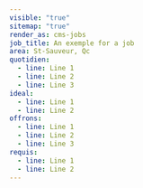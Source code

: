 ```yaml
---
visible: "true"
sitemap: "true"
render_as: cms-jobs
job_title: An exemple for a job
area: St-Sauveur, Qc
quotidien:
  - line: Line 1
  - line: Line 2
  - line: Line 3
ideal:
  - line: Line 1
  - line: Line 2
offrons:
  - line: Line 1
  - line: Line 2
  - line: Line 3
requis:
  - line: Line 1
  - line: Line 2
---
```

